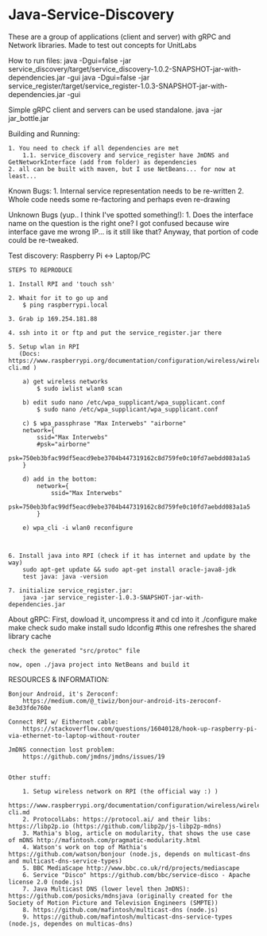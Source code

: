 # Java-Service-Discovery
These are a group of applications (client and server) with gRPC and Network libraries. Made to test out concepts for UnitLabs

How to run files:
    java -Dgui=false -jar service_discovery/target/service_discovery-1.0.2-SNAPSHOT-jar-with-dependencies.jar -gui
    java -Dgui=false -jar service_register/target/service_register-1.0.3-SNAPSHOT-jar-with-dependencies.jar -gui

Simple gRPC client and servers can be used standalone. java -jar jar_bottle.jar

Building and Running:

    1. You need to check if all dependencies are met
        1.1. service_discovery and service_register have JmDNS and GetNetworkInterface (add from folder) as dependencies
    2. all can be built with maven, but I use NetBeans... for now at least...

Known Bugs:
    1. Internal service representation needs to be re-written
    2. Whole code needs some re-factoring and perhaps even re-drawing

Unknown Bugs (yup.. I think I've spotted something!):
    1. Does the interface name on the question is the right one? I got confused because wire interface gave me wrong IP... is it still like that? Anyway, that portion of code could be re-tweaked.

Test discovery: Raspberry Pi <-> Laptop/PC

    STEPS TO REPRODUCE

	1. Install RPI and 'touch ssh'

	2. Whait for it to go up and
		$ ping raspberrypi.local

	3. Grab ip 169.254.181.88

	4. ssh into it or ftp and put the service_register.jar there

	5. Setup wlan in RPI
	   (Docs: https://www.raspberrypi.org/documentation/configuration/wireless/wireless-cli.md )

		a) get wireless networks
			$ sudo iwlist wlan0 scan

		b) edit sudo nano /etc/wpa_supplicant/wpa_supplicant.conf
			$ sudo nano /etc/wpa_supplicant/wpa_supplicant.conf

		c) $ wpa_passphrase "Max Interwebs" "airborne"
		network={
			ssid="Max Interwebs"
			#psk="airborne"
			psk=750eb3bfac99df5eacd9ebe3704b447319162c8d759fe0c10fd7aebdd083a1a5
		}

		d) add in the bottom:
			network={
				ssid="Max Interwebs"
				psk=750eb3bfac99df5eacd9ebe3704b447319162c8d759fe0c10fd7aebdd083a1a5
			}

		e) wpa_cli -i wlan0 reconfigure



	6. Install java into RPI (check if it has internet and update by the way)
		sudo apt-get update && sudo apt-get install oracle-java8-jdk
		test java: java -version

	7. initialize service_register.jar:
		java -jar service_register-1.0.3-SNAPSHOT-jar-with-dependencies.jar

About gRPC:
	First, dowload it, uncompress it and cd into it
	./configure
	make
	make check
	sudo make install
	sudo ldconfig #this one refreshes the shared library cache

	check the generated "src/protoc" file

	now, open ./java project into NetBeans and build it



RESOURCES & INFORMATION:

	Bonjour Android, it's Zeroconf:
		https://medium.com/@_tiwiz/bonjour-android-its-zeroconf-8e3d3fde760e

	Connect RPI w/ Eithernet cable:
		https://stackoverflow.com/questions/16040128/hook-up-raspberry-pi-via-ethernet-to-laptop-without-router

	JmDNS connection lost problem:
		https://github.com/jmdns/jmdns/issues/19


    Other stuff:

        1. Setup wireless network on RPI (the official way :) )
            https://www.raspberrypi.org/documentation/configuration/wireless/wireless-cli.md
        2. ProtocolLabs: https://protocol.ai/ and their libs: https://libp2p.io (https://github.com/libp2p/js-libp2p-mdns)
        3. Mathia's blog, article on modularity, that shows the use case of mDNS http://mafintosh.com/pragmatic-modularity.html
        4. Watson's work on top of Mathia's https://github.com/watson/bonjour (node.js, depends on multicast-dns and multicast-dns-service-types)
        5. BBC MediaScape http://www.bbc.co.uk/rd/projects/mediascape
        6. Service "Disco" https://github.com/bbc/service-disco - Apache license 2.0 (node.js)
        7. Java Multicast DNS (lower level then JmDNS): https://github.com/posicks/mdnsjava (originally created for the Society of Motion Picture and Television Engineers (SMPTE))
        8. https://github.com/mafintosh/multicast-dns (node.js)
        9. https://github.com/mafintosh/multicast-dns-service-types (node.js, dependes on multicas-dns)
